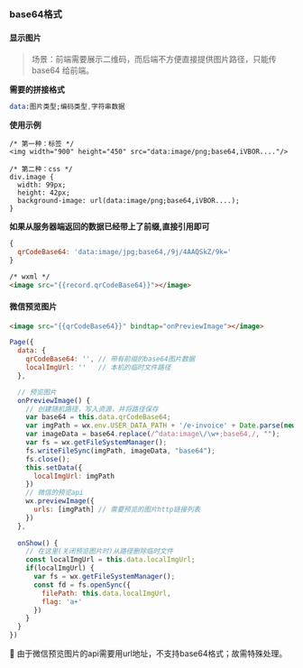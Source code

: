 ### base64格式

#### 显示图片

> 场景：前端需要展示二维码，而后端不方便直接提供图片路径，只能传 base64 给前端。



**需要的拼接格式**

```elm
data:图片类型;编码类型,字符串数据
```



**使用示例**

```react
/* 第一种：标签 */
<img width="900" height="450" src="data:image/png;base64,iVBOR...."/>

/* 第二种：css */
div.image {
  width: 99px;
  height: 42px;
  background-image: url(data:image/png;base64,iVBOR....);
}
```



**如果从服务器端返回的数据已经带上了前缀,直接引用即可**

```javascript
{
  qrCodeBase64: 'data:image/jpg;base64,/9j/4AAQSkZ/9k='
}
```

```html
/* wxml */
<image src="{{record.qrCodeBase64}}"></image>
```





#### 微信预览图片

```html
<image src="{{qrCodeBase64}}" bindtap="onPreviewImage"></image>
```



```javascript
Page({
  data: {
    qrCodeBase64: '', // 带有前缀的base64图片数据
    localImgUrl: ''   // 本机的临时文件路径
  },

  // 预览图片
  onPreviewImage() {
    // 创建随机路径，写入资源，并将路径保存
    var base64 = this.data.qrCodeBase64;
    var imgPath = wx.env.USER_DATA_PATH + '/e-invoice' + Date.parse(new Date()) + '.png';
    var imageData = base64.replace(/^data:image\/\w+;base64,/, "");
    var fs = wx.getFileSystemManager();
    fs.writeFileSync(imgPath, imageData, "base64");
    fs.close();
    this.setData({
      localImgUrl: imgPath
    })
    // 微信的预览api
    wx.previewImage({
      urls: [imgPath] // 需要预览的图片http链接列表
    })
  },
    
  onShow() {
    // 在这里(关闭预览图片时)从路径删除临时文件
    const localImgUrl = this.data.localImgUrl;
    if(localImgUrl) {
      var fs = wx.getFileSystemManager();
      const fd = fs.openSync({
        filePath: this.data.localImgUrl,
        flag: 'a+'
      })
    }
  }
})
```

:octopus: 由于微信预览图片的api需要用url地址，不支持base64格式；故需特殊处理。